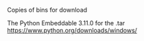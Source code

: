 
Copies of bins for download 

The Python Embeddable 3.11.0 for the .tar
https://www.python.org/downloads/windows/
